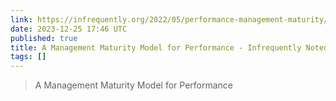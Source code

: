 ```yaml
---
link: https://infrequently.org/2022/05/performance-management-maturity/
date: 2023-12-25 17:46 UTC
published: true
title: A Management Maturity Model for Performance - Infrequently Noted
tags: []
---
```


> A Management Maturity Model for Performance
